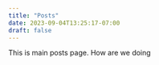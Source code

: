 ```yaml
---
title: "Posts"
date: 2023-09-04T13:25:17-07:00
draft: false
---
```


This is main posts page. How are we doing